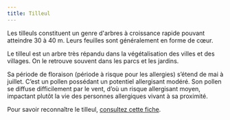 ```yaml
---
title: Tilleul
---
```


Les tilleuls constituent un genre d'arbres à croissance rapide pouvant atteindre 30 à 40 m. Leurs feuilles sont généralement en forme de cœur.

Le tilleul est un arbre très répandu dans la végétalisation des villes et des villages. On le retrouve souvent dans les parcs et les jardins.

Sa période de floraison (période à risque pour les allergies) s’étend de mai à juillet. C’est un pollen possédant un potentiel allergisant modéré. Son pollen se diffuse difficilement par le vent, d’où un risque allergisant moyen, impactant plutôt la vie des personnes allergiques vivant à sa proximité.

Pour savoir reconnaître le tilleul, [consultez cette fiche](https://www.vegetation-en-ville.org/wp-content/uploads/2016/05/Tilia.pdf).
